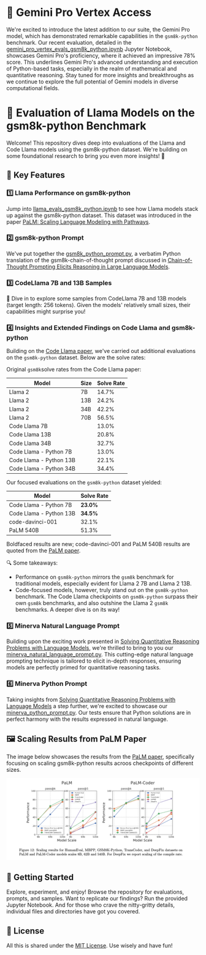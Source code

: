 

# 🌟 Gemini Pro Vertex Access

We're excited to introduce the latest addition to our suite, the Gemini Pro model, which has demonstrated remarkable capabilities in the `gsm8k-python` benchmark. Our recent evaluation, detailed in the [gemini_pro_vertex_evals_gsm8k_python.ipynb](olabs/gemini_pro_vertex_evals_gsm8k_python.ipynb) Jupyter Notebook, showcases Gemini Pro's proficiency, where it achieved an impressive 78% score. This underlines Gemini Pro's advanced understanding and execution of Python-based tasks, especially in the realm of mathematical and quantitative reasoning. Stay tuned for more insights and breakthroughs as we continue to explore the full potential of Gemini models in diverse computational fields.

# 📘 Evaluation of Llama Models on the gsm8k-python Benchmark

Welcome! This repository dives deep into evaluations of the Llama and Code Llama models using the gsm8k-python dataset. We're building on some foundational research to bring you even more insights! 🧐

## 🌟 Key Features

### 1️⃣ Llama Performance on gsm8k-python

Jump into [llama_evals_gsm8k_python.ipynb](colabs/llama_evals_gsm8k_python.ipynb) to see how Llama models stack up against the gsm8k-python dataset. This dataset was introduced in the paper [PaLM: Scaling Language Modeling with Pathways](https://arxiv.org/abs/2204.02311).

### 2️⃣ gsm8k-python Prompt

We've put together the [gsm8k_python_prompt.py](data/gsm8k_python_prompt.py), a verbatim Python translation of the gsm8k-chain-of-thought prompt discussed in [Chain-of-Thought Prompting Elicits Reasoning in Large Language Models](https://arxiv.org/abs/2201.11903).

### 3️⃣ CodeLlama 7B and 13B Samples

🚀 Dive in to explore some samples from CodeLlama 7B and 13B models (target length: 256 tokens). Given the models' relatively small sizes, their capabilities might surprise you!

### 4️⃣ Insights and Extended Findings on Code Llama and gsm8k-python

Building on the [Code Llama paper](https://arxiv.org/abs/2308.12950), we've carried out additional evaluations on the `gsm8k-python` dataset. Below are the solve rates:

Original `gsm8k`solve rates from the Code Llama paper:

| Model                  | Size  | Solve Rate |
|------------------------|-------|------------|
| Llama 2                | 7B    | 14.7%      |
| Llama 2                | 13B   | 24.2%      |
| Llama 2                | 34B   | 42.2%      |
| Llama 2                | 70B   | 56.5%      |
| Code Llama 7B          |       | 13.0%      |
| Code Llama 13B         |       | 20.8%      |
| Code Llama 34B         |       | 32.7%      |
| Code Llama - Python 7B |       | 13.0%      |
| Code Llama - Python 13B|       | 22.1%      |
| Code Llama - Python 34B|       | 34.4%      |

Our focused evaluations on the `gsm8k-python` dataset yielded:

| Model                       | Solve Rate |
|-----------------------------|------------|
| Code Llama - Python 7B      | **23.0%**   |
| Code Llama - Python 13B     | **34.5%**   |
| code-davinci-001            | 32.1%      |
| PaLM 540B                   | 51.3%      |

Boldfaced results are new; code-davinci-001 and PaLM 540B results are quoted from the [PaLM paper](https://arxiv.org/abs/2204.02311).

🔍 Some takeaways:
- Performance on `gsm8k-python` mirrors the `gsm8k` benchmark for traditional models, especially evident for Llama 2 7B and Llama 2 13B.
- Code-focused models, however, truly stand out on the `gsm8k-python` benchmark. The Code Llama checkpoints on `gsm8k-python` surpass their own `gsm8k` benchmarks, and also outshine the Llama 2 `gsm8k` benchmarks. A deeper dive is on its way!

### 5️⃣ Minerva Natural Language Prompt

Building upon the exciting work presented in [Solving Quantitative Reasoning Problems with Language Models](https://arxiv.org/abs/2206.14858), we're thrilled to bring to you our [minerva_natural_language_prompt.py](data/minerva_natural_language_prompt.py). This cutting-edge natural language prompting technique is tailored to elicit in-depth responses, ensuring models are perfectly primed for quantitative reasoning tasks.

### 6️⃣ Minerva Python Prompt

Taking insights from [Solving Quantitative Reasoning Problems with Language Models](https://arxiv.org/abs/2206.14858) a step further, we're excited to showcase our [minerva_python_prompt.py](data/minerva_python_prompt.py). Our tests ensure that Python solutions are in perfect harmony with the results expressed in natural language.

## 🖼️ Scaling Results from PaLM Paper

The image below showcases the results from the [PaLM paper](https://arxiv.org/abs/2204.02311), specifically focusing on scaling gsm8k-python results acroos checkpoints of different sizes. 

![Scaling Results on gsm8k-python](scaling_gsm8k_python.png)

## 🚀 Getting Started

Explore, experiment, and enjoy! Browse the repository for evaluations, prompts, and samples. Want to replicate our findings? Run the provided Jupyter Notebook. And for those who crave the nitty-gritty details, individual files and directories have got you covered.

## 📜 License

All this is shared under the [MIT License](LICENSE). Use wisely and have fun!
